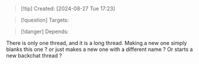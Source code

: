 
>[!tip] Created: [2024-08-27 Tue 17:23]

>[!question] Targets: 

>[!danger] Depends: 

There is only one thread, and it is a long thread.
Making a new one simply blanks this one ? or just makes a new one with a different name ?
Or starts a new backchat thread ?
